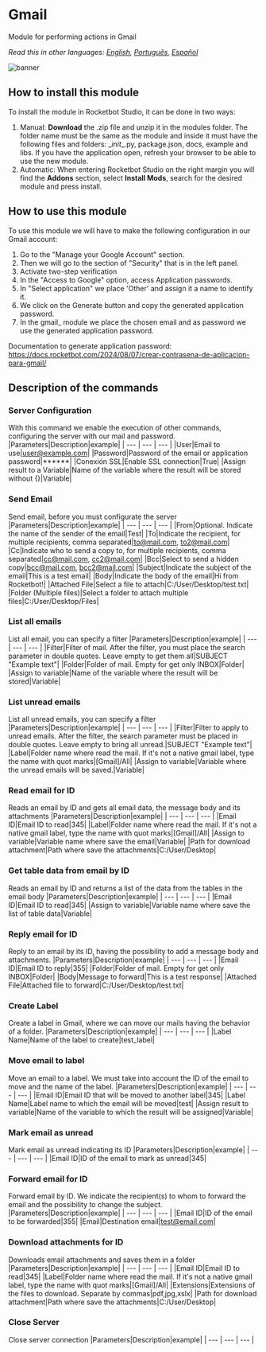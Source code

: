 



# Gmail
  
Module for performing actions in Gmail  

*Read this in other languages: [English](Manual_gmail_.md), [Português](Manual_gmail_.pr.md), [Español](Manual_gmail_.es.md)*
  
![banner](imgs/Banner_gmail_.png)
## How to install this module
  
To install the module in Rocketbot Studio, it can be done in two ways:
1. Manual: __Download__ the .zip file and unzip it in the modules folder. The folder name must be the same as the module and inside it must have the following files and folders: \__init__.py, package.json, docs, example and libs. If you have the application open, refresh your browser to be able to use the new module.
2. Automatic: When entering Rocketbot Studio on the right margin you will find the **Addons** section, select **Install Mods**, search for the desired module and press install.  

## How to use this module

To use this module we will have to make the following configuration in our Gmail account:
1. Go to the "Manage your Google Account" section.
2. Then we will go to the section of "Security" that is in the left panel.
3. Activate two-step verification
4. In the "Access to Google" option, access Application passwords.
5. In "Select application" we place 'Other' and assign it a name to identify it.
6. We click on the Generate button and copy the generated application password.
7. In the gmail_ module we place the chosen email and as password we use the generated application password.

Documentation to generate application password: https://docs.rocketbot.com/2024/08/07/crear-contrasena-de-aplicacion-para-gmail/

## Description of the commands

### Server Configuration
  
With this command we enable the execution of other commands, configuring the server with our mail and password.
|Parameters|Description|example|
| --- | --- | --- |
|User|Email to use|user@example.com|
|Password|Password of the email or application password|******|
|Conexión SSL|Enable SSL connection|True|
|Assign result to a Variable|Name of the variable where the result will be stored without {}|Variable|

### Send Email
  
Send email, before you must configurate the server
|Parameters|Description|example|
| --- | --- | --- |
|From|Optional. Indicate the name of the sender of the email|Test|
|To|Indicate the recipient, for multiple recipients, comma separated|to@mail.com, to2@mail.com|
|Cc|Indicate who to send a copy to, for multiple recipients, comma separated|cc@mail.com, cc2@mail.com|
|Bcc|Select to send a hidden copy|bcc@mail.com, bcc2@mail.com|
|Subject|Indicate the subject of the email|This is a test email|
|Body|Indicate the body of the email|Hi from Rocketbot!|
|Attached File|Select a file to attach|C:/User/Desktop/test.txt|
|Folder (Multiple files)|Select a folder to attach multiple files|C:/User/Desktop/Files|

### List all emails
  
List all email, you can specify a filter
|Parameters|Description|example|
| --- | --- | --- |
|Filter|Filter of mail. After the filter, you must place the search parameter in double quotes. Leave empty to get them all|SUBJECT "Example text"|
|Folder|Folder of mail. Empty for get only INBOX|Folder|
|Assign to variable|Name of the variable where the result will be stored|Variable|

### List unread emails
  
List all unread emails, you can specify a filter
|Parameters|Description|example|
| --- | --- | --- |
|Filter|Filter to apply to unread emails. After the filter, the search parameter must be placed in double quotes. Leave empty to bring all unread.|SUBJECT "Example text"|
|Label|Folder name where read the mail. If it's not a native gmail label, type the name with quot marks|[Gmail]/All|
|Assign to variable|Variable where the unread emails will be saved.|Variable|

### Read email for ID
  
Reads an email by ID and gets all email data, the message body and its attachments
|Parameters|Description|example|
| --- | --- | --- |
|Email ID|Email ID to read|345|
|Label|Folder name where read the mail. If it's not a native gmail label, type the name with quot marks|[Gmail]/All|
|Assign to variable|Variable name where save the email|Variable|
|Path for download attachment|Path where save the attachments|C:/User/Desktop|

### Get table data from email by ID
  
Reads an email by ID and returns a list of the data from the tables in the email body
|Parameters|Description|example|
| --- | --- | --- |
|Email ID|Email ID to read|345|
|Assign to variable|Variable name where save the list of table data|Variable|

### Reply email for ID
  
Reply to an email by its ID, having the possibility to add a message body and attachments.
|Parameters|Description|example|
| --- | --- | --- |
|Email ID|Email ID to reply|355|
|Folder|Folder of mail. Empty for get only INBOX|Folder|
|Body|Message to forward|This is a test response|
|Attached File|Attached file to forward|C:/User/Desktop/test.txt|

### Create Label
  
Create a label in Gmail, where we can move our mails having the behavior of a folder.
|Parameters|Description|example|
| --- | --- | --- |
|Label Name|Name of the label to create|test_label|

### Move email to label
  
Move an email to a label. We must take into account the ID of the email to move and the name of the label.
|Parameters|Description|example|
| --- | --- | --- |
|Email ID|Email ID that will be moved to another label|345|
|Label Name|Label name to which the email will be moved|test|
|Assign result to variable|Name of the variable to which the result will be assigned|Variable|

### Mark email as unread
  
Mark email as unread indicating its ID
|Parameters|Description|example|
| --- | --- | --- |
|Email ID|ID of the email to mark as unread|345|

### Forward email for ID
  
Forward email by ID. We indicate the recipient(s) to whom to forward the email and the possibility to change the subject.
|Parameters|Description|example|
| --- | --- | --- |
|Email ID|ID of the email to be forwarded|355|
|Email|Destination email|test@email.com|

### Download attachments for ID
  
Downloads email attachments and saves them in a folder
|Parameters|Description|example|
| --- | --- | --- |
|Email ID|Email ID to read|345|
|Label|Folder name where read the mail. If it's not a native gmail label, type the name with quot marks|[Gmail]/All|
|Extensions|Extensions of the files to download. Separate by commas|pdf,jpg,xslx|
|Path for download attachment|Path where save the attachments|C:/User/Desktop|

### Close Server
  
Close server connection
|Parameters|Description|example|
| --- | --- | --- |
